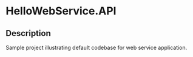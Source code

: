 # HelloWebService.API

## Description

Sample project illustrating default codebase for web service application.
